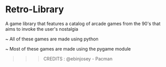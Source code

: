 # Retro-Library
A game library that features a catalog of arcade games from the 90's that aims to invoke the user's nostalgia

~ All of these games are made using python

~ Most of these games are made using the pygame module

>>> CREDITS : @ebinjosey - Pacman

